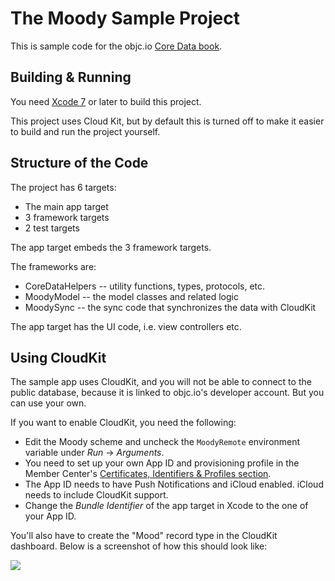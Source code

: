 # The Moody Sample Project

This is sample code for the objc.io [Core Data book](https://www.objc.io/books/core-data/).

## Building & Running

You need [Xcode 7](https://developer.apple.com/xcode/) or later to build this project.

This project uses Cloud Kit, but by default this is turned off to make it easier to build and run the project yourself.

## Structure of the Code

The project has 6 targets:

 * The main app target
 * 3 framework targets
 * 2 test targets

The app target embeds the 3 framework targets.

The frameworks are:

 * CoreDataHelpers -- utility functions, types, protocols, etc.
 * MoodyModel -- the model classes and related logic
 * MoodySync -- the sync code that synchronizes the data with CloudKit

The app target has the UI code, i.e. view controllers etc.

## Using CloudKit

The sample app uses CloudKit, and you will not be able to connect to the public database, because it is linked to objc.io's developer account. But you can use your own.

If you want to enable CloudKit, you need the following:

 * Edit the Moody scheme and uncheck the `MoodyRemote` environment variable under *Run* -> *Arguments*.
 * You need to set up your own App ID and provisioning profile in the Member Center's [Certificates, Identifiers & Profiles section](https://developer.apple.com/account/).
 * The App ID needs to have Push Notifications and iCloud enabled. iCloud needs to include CloudKit support.
 * Change the *Bundle Identifier* of the app target in Xcode to the one of your App ID.

You'll also have to create the "Mood" record type in the CloudKit dashboard. Below is a screenshot of how this should look like:

![](../artwork/cloudkit-schema.png)

